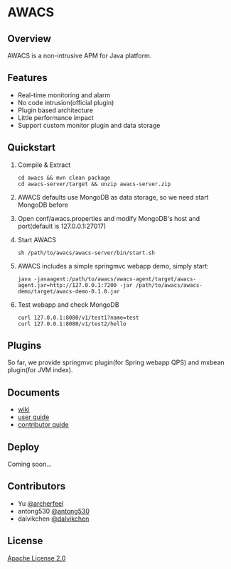 # AWACS


## Overview

AWACS is a non-intrusive APM for Java platform.

## Features

* Real-time monitoring and alarm
* No code intrusion(official plugin)
* Plugin based architecture
* Little performance impact
* Support custom monitor plugin and data storage

## Quickstart

1. Compile & Extract

	```
	cd awacs && mvn clean package
	cd awacs-server/target && unzip awacs-server.zip
	```

2. AWACS defaults use MongoDB as data storage, so we need start MongoDB before
 
3. Open conf/awacs.properties and modify MongoDB's host and port(default is 127.0.0.1:27017)

4. Start AWACS

	```
	sh /path/to/awacs/awacs-server/bin/start.sh
	```
	
5. AWACS includes a simple springmvc webapp demo, simply start:

	```
	java -javaagent:/path/to/awacs/awacs-agent/target/awacs-agent.jar=http://127.0.0.1:7200 -jar /path/to/awacs/awacs-demo/target/awacs-demo-0.1.0.jar
	```

6. Test webapp and check MongoDB

	```
	curl 127.0.0.1:8080/v1/test1?name=test
	curl 127.0.0.1:8080/v1/test2/hello
	```

## Plugins

So far, we provide springmvc plugin(for Spring webapp QPS) and mxbean plugin(for JVM index).

## Documents

* [wiki]()
* [user guide]()
* [contributor guide]()

## Deploy

Coming soon...

## Contributors

* Yu [@archerfeel](https://github.com/archerfeel)
* antong530 [@antong530](https://github.com/antong530)
* dalvikchen [@dalvikchen](https://github.com/dalvikchen)

## License

[Apache License 2.0](http://www.apache.org/licenses/LICENSE-2.0)

